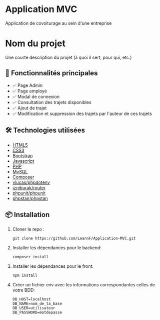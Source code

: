 # Application MVC
Application de covoiturage au sein d'une entreprise

# Nom du projet

Une courte description du projet (à quoi il sert, pour qui, etc.)

## 🚀 Fonctionnalités principales

- ✅ Page Admin 
- ✅ Page employé 
- ✅ Modal de connexion
- ✅ Consultation des trajets disponibles
- ✅ Ajout de trajet 
- ✅ Modification et suppression des trajets par l'auteur de ces trajets


## 🛠️ Technologies utilisées

- [HTML5](https://developer.mozilla.org/fr/docs/Web/HTML)
- [CSS3](https://developer.mozilla.org/fr/docs/Web/CSS)
- [Bootstrap](https://getbootstrap.com/)
- [Javascript](https://developer.mozilla.org/fr/docs/Web/JavaScript)
- [PHP](https://www.php.net/)
- [MySQL](https://www.mysql.com/)
- [Composer](https://getcomposer.org/)
- [vlucas/phpdotenv](https://github.com/vlucas/phpdotenv)
- [izniburak/router](https://github.com/izniburak/router)
- [phpunit/phpunit](https://phpunit.de/)
- [phpstan/phpstan](https://phpstan.org/)


## 📦 Installation

1. Cloner le repo :
   ```terminal
   git clone https://github.com/LeannF/Application-MVC.git

2. Installer les dépendances pour le backend:
    ```terminal
    composer install

3. Installer les dépendances pour le front:
    ```terminal
    npm install
 
4. Créer un fichier env avec les informations correspondantes celles de votre BDD:
    ```terminal
    DB_HOST=localhost
    DB_NAME=nom_de_ta_base
    DB_USER=utilisateur
    DB_PASSWORD=motdepasse
